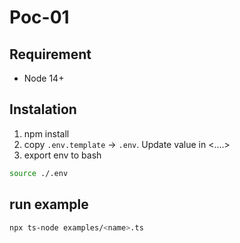 # Poc-01

## Requirement

- Node 14+

## Instalation

1. npm install
2. copy `.env.template` -> `.env`. Update value in <....>
3. export env to bash

``` sh
source ./.env
```

## run example

```sh
npx ts-node examples/<name>.ts
```